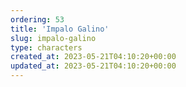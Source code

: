 ```yaml
---
ordering: 53
title: 'Impalo Galino'
slug: impalo-galino
type: characters
created_at: 2023-05-21T04:10:20+00:00
updated_at: 2023-05-21T04:10:20+00:00
---
```

